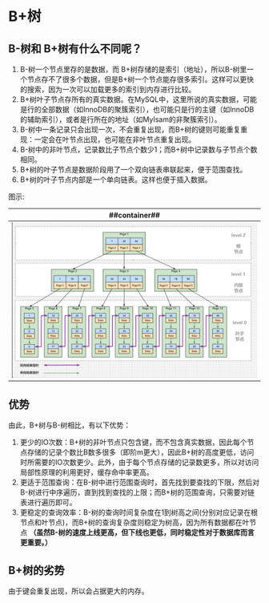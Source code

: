 # B+树
## B-树和 B+树有什么不同呢？
1. B-树一个节点里存的是数据，而 B+树存储的是索引（地址），所以B-树里一个节点存不了很多个数据，但是B+树一个节点能存很多索引。这样可以更快的搜索，因为一次可以加载更多的索引到内存进行比较。
2. B+树叶子节点存所有的真实数据。在MySQL中，这里所说的真实数据，可能是行的全部数据（如InnoDB的聚簇索引），也可能只是行的主键（如InnoDB的辅助索引），或者是行所在的地址（如MyIsam的非聚簇索引）。
3. B-树中一条记录只会出现一次，不会重复出现，而B+树的键则可能重复重现：一定会在叶节点出现，也可能在非叶节点重复出现。
4. B-树中的非叶节点，记录数比子节点个数少1；而B+树中记录数与子节点个数相同。
5. B+树的叶子节点是数据阶段用了一个双向链表串联起来，便于范围查找。
6. B+树的叶子节点内部是一个单向链表。这样也便于插入数据。

图示:

| ##container## |
|:--:|
|![Clip_2024-02-22_12-04-27.png](./Clip_2024-02-22_12-04-27.png)|

## 优势
由此，B+树与B-树相比，有以下优势：

1. 更少的IO次数：B+树的非叶节点只包含键，而不包含真实数据，因此每个节点存储的记录个数比B数多很多（即阶m更大），因此B+树的高度更低，访问时所需要的IO次数更少。此外，由于每个节点存储的记录数更多，所以对访问局部性原理的利用更好，缓存命中率更高。
2. 更适于范围查询：在B-树中进行范围查询时，首先找到要查找的下限，然后对B-树进行中序遍历，直到找到查找的上限；而B+树的范围查询，只需要对链表进行遍历即可。
3. 更稳定的查询效率：B-树的查询时间复杂度在1到树高之间(分别对应记录在根节点和叶节点)，而B+树的查询复杂度则稳定为树高，因为所有数据都在叶节点 **（虽然B-树的速度上线更高，但下线也更低，同时稳定性对于数据库而言更重要。）**

## B+树的劣势
由于键会重复出现，所以会占据更大的内存。